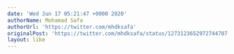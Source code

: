 ```yaml
---
date: 'Wed Jun 17 05:21:47 +0000 2020'
authorName: Mohamad Safa
authorUrl: 'https://twitter.com/mhdksafa'
originalPost: 'https://twitter.com/mhdksafa/status/1273123652972744707'
layout: like
---
```


